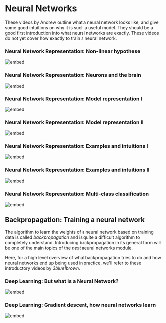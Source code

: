 # Neural Networks

These videos by Andrew outline what a neural network looks like, and give some
good intuitions on why it is such a useful model. They should be a good first
introduction into what neural networks are exactly. These videos do not yet
cover how exactly to train a neural network.

### Neural Network Representation: Non-linear hypothese

![embed](https://youtube.com/embed/1ZhtwInuOD0)

### Neural Network Representation: Neurons and the brain

![embed](https://youtube.com/embed/m3U1_Zv4_Ik)

### Neural Network Representation: Model representation I

![embed](https://youtube.com/embed/EVeqrPGfuCY)

### Neural Network Representation: Model representation II

![embed](https://youtube.com/embed/iPNN805konI)

### Neural Network Representation: Examples and intuitions I

![embed](https://youtube.com/embed/0a19YIQgRL4)

### Neural Network Representation: Examples and intuitions II

![embed](https://youtube.com/embed/0i9OhkbfNwE)

### Neural Network Representation: Multi-class classification

![embed](https://youtube.com/embed/gAKQOZ5zIWg)

## Backpropagation: Training a neural network

The algorithm to learn the weights of a neural network based on training data
is called *backpropagation* and is quite a difficult algorithm to completely
understand. Introducing backpropagation in its general form will be one of the
main topics of the *next* neural networks module.

Here, for a high level overview of what backpropagation tries to do and
how neural networks end up being used in practice, we'll refer to these
introductory videos by *3blue1brown*.

### Deep Learning: But what is a Neural Network?

![embed](https://youtube.com/embed/aircAruvnKk)

### Deep Learning: Gradient descent, how neural networks learn

![embed](https://youtube.com/embed/IHZwWFHWa-w)

